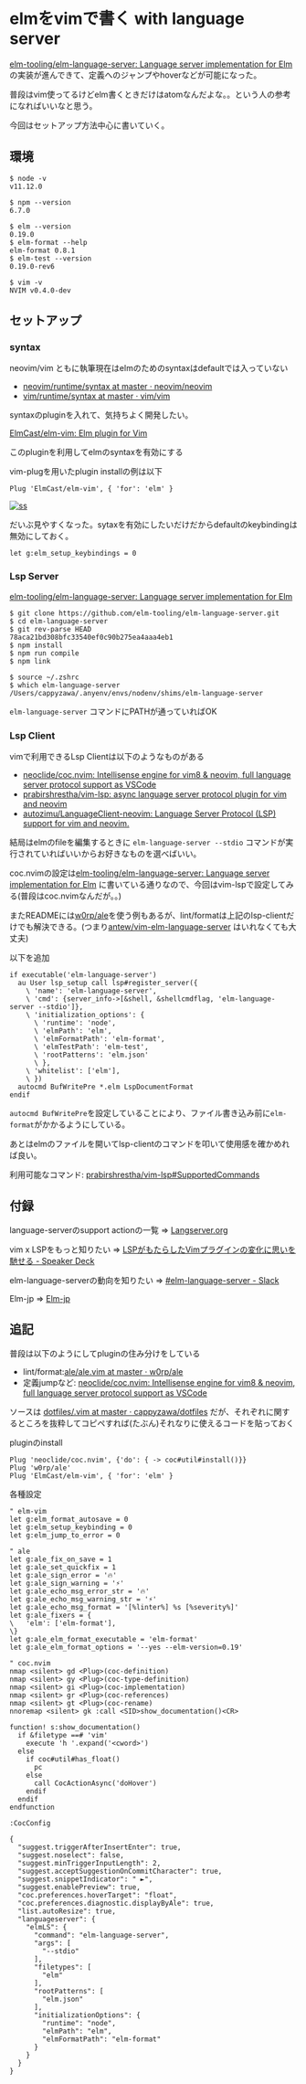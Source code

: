 # elmをvimで書く with language server
[elm\-tooling/elm\-language\-server: Language server implementation for Elm](https://github.com/elm-tooling/elm-language-server) の実装が進んできて、定義へのジャンプやhoverなどが可能になった。

普段はvim使ってるけどelm書くときだけはatomなんだよな。。という人の参考になればいいなと思う。

今回はセットアップ方法中心に書いていく。

## 環境
```
$ node -v
v11.12.0

$ npm --version
6.7.0

$ elm --version
0.19.0
$ elm-format --help
elm-format 0.8.1
$ elm-test --version
0.19.0-rev6

$ vim -v
NVIM v0.4.0-dev
```

## セットアップ
### syntax
neovim/vim ともに執筆現在はelmのためのsyntaxはdefaultでは入っていない
* [neovim/runtime/syntax at master · neovim/neovim](https://github.com/neovim/neovim/tree/master/runtime/syntax)
* [vim/runtime/syntax at master · vim/vim](https://github.com/vim/vim/tree/master/runtime/syntax)

syntaxのpluginを入れて、気持ちよく開発したい。

[ElmCast/elm\-vim: Elm plugin for Vim](https://github.com/ElmCast/elm-vim)

このpluginを利用してelmのsyntaxを有効にする

vim-plugを用いたplugin installの例は以下

```
Plug 'ElmCast/elm-vim', { 'for': 'elm' }
```

[![ss](https://raw.githubusercontent.com/cappyzawa/demo/master/elm-vim/elm-vim.png)](.)

だいぶ見やすくなった。sytaxを有効にしたいだけだからdefaultのkeybindingは無効にしておく。
```
let g:elm_setup_keybindings = 0
```

### Lsp Server
[elm\-tooling/elm\-language\-server: Language server implementation for Elm](https://github.com/elm-tooling/elm-language-server)

```
$ git clone https://github.com/elm-tooling/elm-language-server.git
$ cd elm-language-server
$ git rev-parse HEAD
78aca21bd308bfc33540ef0c90b275ea4aaa4eb1
$ npm install
$ npm run compile
$ npm link

$ source ~/.zshrc
$ which elm-language-server
/Users/cappyzawa/.anyenv/envs/nodenv/shims/elm-language-server
```

`elm-language-server` コマンドにPATHが通っていればOK

### Lsp Client
vimで利用できるLsp Clientは以下のようなものがある
* [neoclide/coc\.nvim: Intellisense engine for vim8 & neovim, full language server protocol support as VSCode](https://github.com/neoclide/coc.nvim)
* [prabirshrestha/vim\-lsp: async language server protocol plugin for vim and neovim](https://github.com/prabirshrestha/vim-lsp)
* [autozimu/LanguageClient\-neovim: Language Server Protocol \(LSP\) support for vim and neovim\.](https://github.com/autozimu/LanguageClient-neovim)

結局はelmのfileを編集するときに `elm-language-server --stdio` コマンドが実行されていればいいからお好きなものを選べばいい。

coc.nvimの設定は[elm\-tooling/elm\-language\-server: Language server implementation for Elm](https://github.com/elm-tooling/elm-language-server#vim) に書いている通りなので、今回はvim-lspで設定してみる(普段はcoc.nvimなんだが。。)

またREADMEには[w0rp/ale](https://github.com/w0rp/ale)を使う例もあるが、lint/formatは上記のlsp-clientだけでも解決できる。(つまり[antew/vim\-elm\-language\-server](https://github.com/antew/vim-elm-language-server) はいれなくても大丈夫)

以下を追加
```
if executable('elm-language-server')
  au User lsp_setup call lsp#register_server({
    \ 'name': 'elm-language-server',
    \ 'cmd': {server_info->[&shell, &shellcmdflag, 'elm-language-server --stdio']},
    \ 'initialization_options': {
      \ 'runtime': 'node',
      \ 'elmPath': 'elm',
      \ 'elmFormatPath': 'elm-format',
      \ 'elmTestPath': 'elm-test',
      \ 'rootPatterns': 'elm.json'
      \ },
    \ 'whitelist': ['elm'],
    \ })
  autocmd BufWritePre *.elm LspDocumentFormat
endif
```

`autocmd BufWritePre`を設定していることにより、ファイル書き込み前に`elm-format`がかかるようにしている。

あとはelmのファイルを開いてlsp-clientのコマンドを叩いて使用感を確かめれば良い。

利用可能なコマンド: [prabirshrestha/vim\-lsp#SupportedCommands](https://github.com/prabirshrestha/vim-lsp#supported-commands)

## 付録
language-serverのsupport actionの一覧 => [Langserver\.org](https://langserver.org/)

vim x LSPをもっと知りたい => [LSPがもたらしたVimプラグインの変化に思いを馳せる \- Speaker Deck](https://speakerdeck.com/lighttiger2505/lspkamotarasitavimhurakuinfalsebian-hua-nisi-iwochi-seru)

elm-language-serverの動向を知りたい => [#elm-language-server - Slack](https://elmlang.slack.com/messages/C6ZRS3ALU)

Elm-jp => [Elm\-jp](https://elm-lang.jp/)

## 追記
普段は以下のようにしてpluginの住み分けをしている
* lint/format:[ale/ale\.vim at master · w0rp/ale](https://github.com/w0rp/ale/blob/master/plugin/ale.vim)
* 定義jumpなど: [neoclide/coc\.nvim: Intellisense engine for vim8 & neovim, full language server protocol support as VSCode](https://github.com/neoclide/coc.nvim)

ソースは [dotfiles/\.vim at master · cappyzawa/dotfiles](https://github.com/cappyzawa/dotfiles/tree/master/.vim) だが、それぞれに関するところを抜粋してコピペすれば(たぶん)それなりに使えるコードを貼っておく

pluginのinstall
```
Plug 'neoclide/coc.nvim', {'do': { -> coc#util#install()}}
Plug 'w0rp/ale'
Plug 'ElmCast/elm-vim', { 'for': 'elm' }
```

各種設定
```
" elm-vim
let g:elm_format_autosave = 0
let g:elm_setup_keybinding = 0
let g:elm_jump_to_error = 0

" ale
let g:ale_fix_on_save = 1
let g:ale_set_quickfix = 1
let g:ale_sign_error = '🔥'
let g:ale_sign_warning = '⚡️'
let g:ale_echo_msg_error_str = '🔥'
let g:ale_echo_msg_warning_str = '⚡️'
let g:ale_echo_msg_format = '[%linter%] %s [%severity%]'
let g:ale_fixers = {
\   'elm': ['elm-format'],
\}
let g:ale_elm_format_executable = 'elm-format'
let g:ale_elm_format_options = '--yes --elm-version=0.19'

" coc.nvim
nmap <silent> gd <Plug>(coc-definition)
nmap <silent> gy <Plug>(coc-type-definition)
nmap <silent> gi <Plug>(coc-implementation)
nmap <silent> gr <Plug>(coc-references)
nmap <silent> gt <Plug>(coc-rename)
nnoremap <silent> gk :call <SID>show_documentation()<CR>

function! s:show_documentation()
  if &filetype ==# 'vim'
    execute 'h '.expand('<cword>')
  else
    if coc#util#has_float()
      pc
    else
      call CocActionAsync('doHover')
    endif
  endif
endfunction
```

`:CocConfig`
```
{
  "suggest.triggerAfterInsertEnter": true,
  "suggest.noselect": false,
  "suggest.minTriggerInputLength": 2,
  "suggest.acceptSuggestionOnCommitCharacter": true,
  "suggest.snippetIndicator": " ►",
  "suggest.enablePreview": true,
  "coc.preferences.hoverTarget": "float",
  "coc.preferences.diagnostic.displayByAle": true,
  "list.autoResize": true,
  "languageserver": {
    "elmLS": {
      "command": "elm-language-server",
      "args": [
        "--stdio"
      ],
      "filetypes": [
        "elm"
      ],
      "rootPatterns": [
        "elm.json"
      ],
      "initializationOptions": {
        "runtime": "node",
        "elmPath": "elm",
        "elmFormatPath": "elm-format"
      }
    }
  }
}
```
